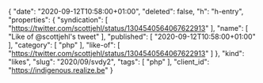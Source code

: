 {
  "date": "2020-09-12T10:58:00+01:00",
  "deleted": false,
  "h": "h-entry",
  "properties": {
    "syndication": [
      "https://twitter.com/scottjehl/status/1304540564067622913"
    ],
    "name": [
      "Like of @scottjehl's tweet"
    ],
    "published": [
      "2020-09-12T10:58:00+01:00"
    ],
    "category": [
      "php"
    ],
    "like-of": [
      "https://twitter.com/scottjehl/status/1304540564067622913"
    ]
  },
  "kind": "likes",
  "slug": "2020/09/svdy2",
  "tags": [
    "php"
  ],
  "client_id": "https://indigenous.realize.be"
}
